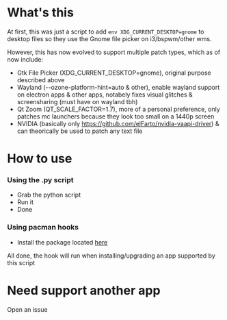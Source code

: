 # What's this
At first, this was just a script to add `env XDG_CURRENT_DESKTOP=gnome` to desktop files so they use the Gnome file picker on i3/bspwm/other wms.

However, this has now evolved to support multiple patch types, which as of now include:
- Gtk File Picker (XDG_CURRENT_DESKTOP=gnome), original purpose described above
- Wayland (--ozone-platform-hint=auto & other), enable wayland support on electron apps & other apps, notabely fixes visual glitches & screensharing (must have on wayland tbh)
- Qt Zoom (QT_SCALE_FACTOR=1.7), more of a personal preference, only patches mc launchers because they look too small on a 1440p screen
- NVIDIA (basically only https://github.com/elFarto/nvidia-vaapi-driver)
& can theorically be used to patch any text file

# How to use
### Using the .py script
- Grab the python script
- Run it
- Done
### Using pacman hooks
- Install the package located [here](https://aur.archlinux.org/packages/desktop-patcher-hook) 
   
All done, the hook will run when installing/upgrading an app supported by this script

# Need support another app
Open an issue